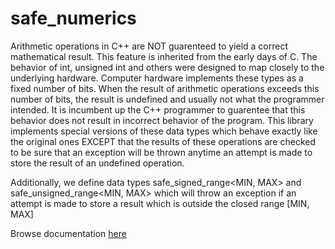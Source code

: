 safe_numerics
=============

Arithmetic operations in C++ are NOT guarenteed to yield a correct mathematical result. This feature is inherited from the early days of C. The behavior of int, unsigned int and others were designed to map closely to the underlying hardware. Computer hardware implements these types as a fixed number of bits. When the result of arithmetic operations exceeds this number of bits, the result is undefined and usually not what the programmer intended. It is incumbent up the C++ programmer to guarentee that this behavior does not result in incorrect behavior of the program. This library implements special versions of these data types which behave exactly like the original ones EXCEPT that the results of these operations are checked to be sure that an exception will be thrown anytime an attempt is made to store the result of an undefined operation.

Additionally, we define data types safe_signed_range<MIN, MAX> and safe_unsigned_range<MIN, MAX> which will throw an exception if an attempt is made to store a result which is outside the closed range [MIN, MAX]

Browse documentation <a href=http://htmlpreview.github.io/?https://github.com/robertramey/safe_numerics/master/doc/html/index.html>here</a>
